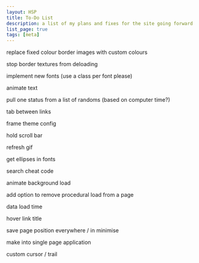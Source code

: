 ```yaml
---
layout: HSP
title: To-Do List
description: a list of my plans and fixes for the site going forward
list_page: true
tags: [meta]
---
```


replace fixed colour border images with custom colours

stop border textures from deloading

implement new fonts (use a class per font please)

animate text

pull one status from a list of randoms (based on computer time?)

tab between links

frame theme config

hold scroll bar

refresh gif

get ellipses in fonts

search cheat code

animate background load

add option to remove procedural load from a page

data load time

hover link title

save page position everywhere / in minimise

make into single page application

custom cursor / trail